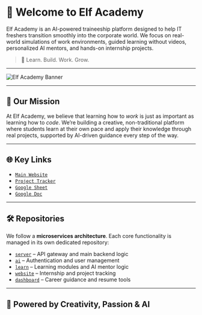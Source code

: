 # 🌟 Welcome to Elf Academy

Elf Academy is an AI-powered traineeship platform designed to help IT freshers transition smoothly into the corporate world. We focus on real-world simulations of work environments, guided learning without videos, personalized AI mentors, and hands-on internship projects.

> 🚀 Learn. Build. Work. Grow.

---

![Elf Academy Banner](https://server.elvesonthecloud.com/static/images/logo.png)

---

## 🧭 Our Mission

At Elf Academy, we believe that learning how to *work* is just as important as learning how to *code*. We’re building a creative, non-traditional platform where students learn at their own pace and apply their knowledge through real projects, supported by AI-driven guidance every step of the way.

---

## 🌐 Key Links


-  [`Main Website`](https://academy.elvesonthecloud.com)
-  [`Project Tracker`](https://github.com/orgs/Elf-Academy/projects/1) 
-  [`Google Sheet`](https://docs.google.com/spreadsheets/d/1Zg7L2aDsjWV1OSdRIL4GyrdzjR1oiPtZjhBL_ZpnHvE/edit?gid=0#gid=0) 
-  [`Google Doc`](https://docs.google.com/document/d/101d_-cyZuHMDg9E6hfCCQ-aJBIf5dJ8yANRI9mvrmNo/edit?tab=t.d4um3go65k50#heading=h.9yv989p0iqhx)

---

## 🛠️ Repositories

We follow a **microservices architecture**. Each core functionality is managed in its own dedicated repository:

- [`server`](https://github.com/Elf-Academy/server) – API gateway and main backend logic
- [`ai`](https://github.com/Elf-Academy/ai) – Authentication and user management
- [`learn`](https://github.com/Elf-Academy/learn) – Learning modules and AI mentor logic
- [`website`](https://github.com/Elf-Academy/website) – Internship and project tracking
- [`dashboard`](https://github.com/Elf-Academy/dashboard) – Career guidance and resume tools

---

## 🧠 Powered by Creativity, Passion & AI
